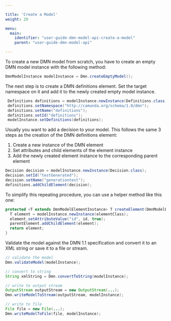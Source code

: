 ```yaml
---

title: 'Create a Model'
weight: 20

menu:
  main:
    identifier: "user-guide-dmn-model-api-create-a-model"
    parent: "user-guide-dmn-model-api"

---
```



To create a new DMN model from scratch, you have to create an empty DMN model instance with the following method:

```java
DmnModelInstance modelInstance = Dmn.createEmptyModel();
```

The next step is to create a DMN definitions element. Set the target namespace on it and add it
to the newly created empty model instance.

```java
 Definitions definitions = modelInstance.newInstance(Definitions.class);
 definitions.setNamespace("http://camunda.org/schema/1.0/dmn");
 definitions.setName("definitions");
 definitions.setId("definitions");
 modelInstance.setDefinitions(definitions);
```

Usually you want to add a decision to your model. This follows
the same 3 steps as the creation of the DMN definitions element:

1. Create a new instance of the DMN element
2. Set attributes and child elements of the element instance
3. Add the newly created element instance to the corresponding parent element

```java
Decision decision = modelInstance.newInstance(Decision.class);
decision.setId("testGenerated");
decision.setName("generationtest");
definitions.addChildElement(decision);
```

To simplify this repeating procedure, you can use a helper method like this one:

```java
protected <T extends DmnModelElementInstance> T createElement(DmnModelElementInstance parentElement, String id, Class<T> elementClass) {
  T element = modelInstance.newInstance(elementClass);
  element.setAttributeValue("id", id, true);
  parentElement.addChildElement(element);
  return element;
}
```

Validate the model against the DMN 1.1 specification and convert it to
an XML string or save it to a file or stream.

```java
// validate the model
Dmn.validateModel(modelInstance);

// convert to string
String xmlString = Dmn.convertToString(modelInstance);

// write to output stream
OutputStream outputStream = new OutputStream(...);
Dmn.writeModelToStream(outputStream, modelInstance);

// write to file
File file = new File(...);
Dmn.writeModelToFile(file, modelInstance);
```
